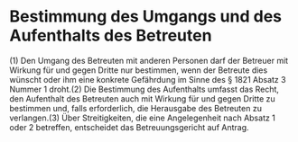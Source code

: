 # Bestimmung des Umgangs und des Aufenthalts des Betreuten

(1) Den Umgang des Betreuten mit anderen Personen darf der Betreuer mit Wirkung für und gegen Dritte nur bestimmen, wenn der Betreute dies wünscht oder ihm eine konkrete Gefährdung im Sinne des § 1821 Absatz 3 Nummer 1 droht.(2) Die Bestimmung des Aufenthalts umfasst das Recht, den Aufenthalt des Betreuten auch mit Wirkung für und gegen Dritte zu bestimmen und, falls erforderlich, die Herausgabe des Betreuten zu verlangen.(3) Über Streitigkeiten, die eine Angelegenheit nach Absatz 1 oder 2 betreffen, entscheidet das Betreuungsgericht auf Antrag. 

